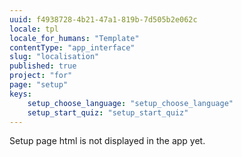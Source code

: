```yaml
---
uuid: f4938728-4b21-47a1-819b-7d505b2e062c
locale: tpl
locale_for_humans: "Template"
contentType: "app_interface"
slug: "localisation"
published: true
project: "for"
page: "setup"
keys:
    setup_choose_language: "setup_choose_language"
    setup_start_quiz: "setup_start_quiz"
---
```

Setup page html is not displayed in the app yet.